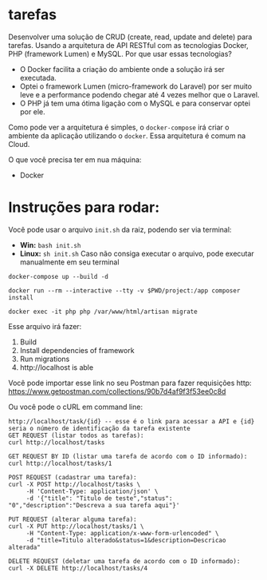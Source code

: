 # tarefas
Desenvolver uma solução de CRUD (create, read, update and delete) para tarefas.
Usando a arquitetura de API RESTful com as tecnologias Docker, PHP (framework Lumen) e MySQL.
Por que usar essas tecnologias?
  * O Docker facilita a criação do ambiente onde a solução irá ser executada.
  * Optei o framework Lumen (micro-framework do Laravel) por ser muito leve e a performance podendo chegar até 4 vezes melhor que o Laravel.
  * O PHP já tem uma ótima ligação com o MySQL e para conservar optei por ele.

Como pode ver a arquitetura é simples, o `docker-compose` irá criar o ambiente da aplicação utilizando o `docker`. Essa arquitetura é comum na Cloud.

O que você precisa ter em nua máquina:
  * Docker

# Instruções para rodar:
Você pode usar o arquivo `init.sh` da raiz, podendo ser via terminal:
  * **Win:** `bash init.sh`
  * **Linux:** `sh init.sh`
  Caso não consiga executar o arquivo, pode executar manualmente em seu terminal
  ```
docker-compose up --build -d

docker run --rm --interactive --tty -v $PWD/project:/app composer install

docker exec -it php php /var/www/html/artisan migrate
  ```
  
 Esse arquivo irá fazer:
  1. Build
  2. Install dependencies of framework
  3. Run migrations 
  4. http://localhost is able

Você pode importar esse link no seu Postman para fazer requisições http: https://www.getpostman.com/collections/90b7d4af9f3f53ee0c8d

Ou você pode o cURL em command line:
```
http://localhost/task/{id} -- esse é o link para acessar a API e {id} seria o número de identificação da tarefa existente
GET REQUEST (listar todos as tarefas):
curl http://localhost/tasks

GET REQUEST BY ID (listar uma tarefa de acordo com o ID informado):
curl http://localhost/tasks/1

POST REQUEST (cadastrar uma tarefa):
curl -X POST http://localhost/tasks \
     -H 'Content-Type: application/json' \
     -d '{"title": "Titulo de teste","status": "0","description":"Descreva a sua tarefa aqui"}' 
     
PUT REQUEST (alterar alguma tarefa):
curl -X PUT http://localhost/tasks/1 \
     -H "Content-Type: application/x-www-form-urlencoded" \
     -d "title=Titulo alterado&status=1&description=Descricao alterada"
     
DELETE REQUEST (deletar uma tarefa de acordo com o ID informado):
curl -X DELETE http://localhost/tasks/4

```
